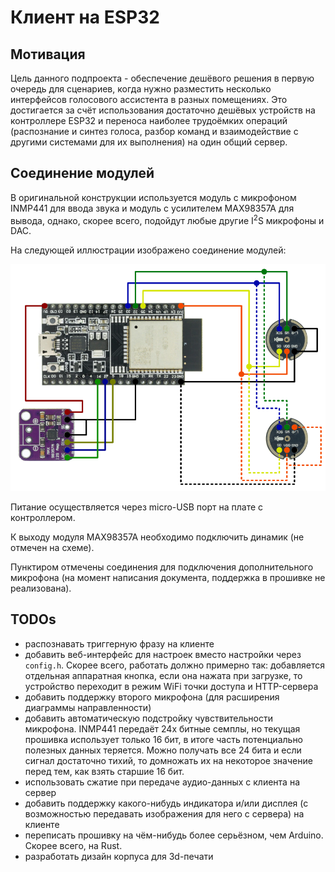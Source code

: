 # Клиент на ESP32

## Мотивация

Цель данного подпроекта - обеспечение дешёвого решения в первую очередь для сценариев, когда нужно разместить несколько
интерфейсов голосового ассистента в разных помещениях.
Это достигается за счёт использования достаточно дешёвых устройств на контроллере ESP32 и переноса наиболее трудоёмких
операций (распознание и синтез голоса, разбор команд и взаимодействие с другими системами для их выполнения) на один
общий сервер.

## Соединение модулей

В оригинальной конструкции используется модуль с микрофоном INMP441 для ввода звука и модуль с усилителем MAX98357A для
вывода, однако, скорее всего, подойдут любые другие I<sup>2</sup>S микрофоны и DAC.

На следующей иллюстрации изображено соединение модулей:

![Схема соединения модулей](img/schematics-dumb.svg)

Питание осуществляется через micro-USB порт на плате с контроллером.

К выходу модуля MAX98357A необходимо подключить динамик (не отмечен на схеме).

Пунктиром отмечены соединения для подключения дополнительного микрофона (на момент написания документа, поддержка в
прошивке не реализована).

## TODOs

- распознавать триггерную фразу на клиенте
- добавить веб-интерфейс для настроек вместо настройки через `config.h`. Скорее всего, работать должно примерно так:
  добавляется отдельная аппаратная кнопка, если она нажата при загрузке, то устройство переходит в режим WiFi точки
  доступа и HTTP-сервера
- добавить поддержку второго микрофона (для расширения диаграммы направленности)
- добавить автоматическую подстройку чувствительности микрофона. INMP441 передаёт 24х битные семплы, но текущая прошивка
  использует только 16 бит, в итоге часть потенциально полезных данных теряется. Можно получать все 24 бита и если
  сигнал достаточно тихий, то домножать их на некоторое значение перед тем, как взять старшие 16 бит.
- использовать сжатие при передаче аудио-данных с клиента на сервер
- добавить поддержку какого-нибудь индикатора и/или дисплея (с возможностью передавать изображения для него с сервера)
  на клиенте
- переписать прошивку на чём-нибудь более серьёзном, чем Arduino. Скорее всего, на Rust.
- разработать дизайн корпуса для 3d-печати
